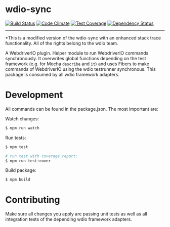 wdio-sync
=========

[![Build Status](https://travis-ci.org/webdriverio/wdio-sync.svg?branch=master)](https://travis-ci.org/webdriverio/wdio-sync) [![Code Climate](https://codeclimate.com/github/webdriverio/wdio-sync/badges/gpa.svg)](https://codeclimate.com/github/webdriverio/wdio-sync) [![Test Coverage](https://codeclimate.com/github/webdriverio/wdio-sync/badges/coverage.svg)](https://codeclimate.com/github/webdriverio/wdio-sync/coverage) [![Dependency Status](https://www.versioneye.com/user/projects/58ba933101b5b7004a7b5b8d/badge.svg?style=flat-square)](https://www.versioneye.com/user/projects/58ba933101b5b7004a7b5b8d)

***
*This is a modified version of the wdio-sync with an enhanced stack trace functionality. All of the rights belong to the wdio team.

A WebdriverIO plugin. Helper module to run WebdriverIO commands synchronously. It overwrites global functions depending on the test framework (e.g. for Mocha `describe` and `it`) and uses Fibers to make commands of WebdriverIO using the wdio testrunner synchronous. This package is consumed by all wdio framework adapters.

# Development

All commands can be found in the package.json. The most important are:

Watch changes:

```sh
$ npm run watch
```

Run tests:

```sh
$ npm test

# run test with coverage report:
$ npm run test:cover
```

Build package:

```sh
$ npm build
```

# Contributing

Make sure all changes you apply are passing unit tests as well as all integration tests of the depending wdio framework adapters.
